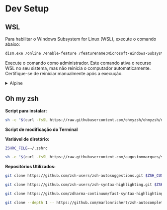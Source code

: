 # **Dev Setup**

## **WSL**

Para habilitar o Windows Subsystem for Linux (WSL), execute o comando abaixo:

```sh
dism.exe /online /enable-feature /featurename:Microsoft-Windows-Subsystem-Linux /all /norestart
```

Execute o comando como administrador. Este comando ativa o recurso WSL no seu sistema, mas não reinicia o computador automaticamente. Certifique-se de reiniciar manualmente após a execução.

<details>
<summary>Alpine </summary>

Execute o script para criação do usuário:

```sh
sh -c "$(curl -fsSL https://raw.githubusercontent.com/augustommarques/setup/main/alpine.sh)"
```

Execute o script para alterar o usuário padrão:

```sh
.\Alpine.exe config --default-user augusto
```

</details>

## **Oh my zsh**

**Script para instalar:**

```sh
sh -c "$(curl -fsSL https://raw.githubusercontent.com/ohmyzsh/ohmyzsh/master/tools/install.sh)"
```

**Script de modificação do Terminal**

**Variável de diretório:**

```sh
ZSHRC_FILE=~/.zshrc
```

```sh
sh -c "$(curl -fsSL https://raw.githubusercontent.com/augustommarques/setup/main/ohmyzsh.sh)"
```

**Repositórios Utilizados:**

```sh
git clone https://github.com/zsh-users/zsh-autosuggestions.git $ZSH_CUSTOM/plugins/zsh-autosuggestions
```

```sh
git clone https://github.com/zsh-users/zsh-syntax-highlighting.git $ZSH_CUSTOM/plugins/zsh-syntax-highlighting
```

```sh
git clone https://github.com/zdharma-continuum/fast-syntax-highlighting.git ${ZSH_CUSTOM:-$HOME/.oh-my-zsh/custom}/plugins/fast-syntax-highlighting
```

```sh
git clone --depth 1 -- https://github.com/marlonrichert/zsh-autocomplete.git $ZSH_CUSTOM/plugins/zsh-autocomplete
```

